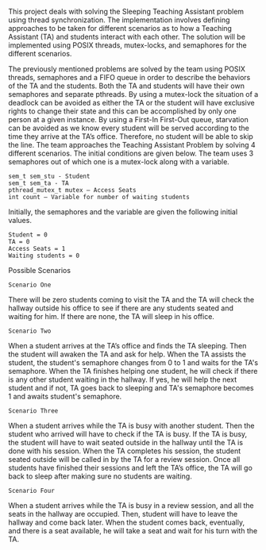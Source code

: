      

This project deals with solving the Sleeping Teaching Assistant problem using thread synchronization. The implementation involves defining approaches to be taken for different scenarios as to how a Teaching Assistant (TA) and students interact with each other. The solution will be implemented using POSIX threads, mutex-locks, and semaphores for the different scenarios.

The previously mentioned problems are solved by the team using POSIX threads, semaphores and a FIFO queue in order to describe the behaviors of the TA and the students. Both the TA and students will have their own semaphores and separate pthreads. By using a mutex-lock the situation of a deadlock can be avoided as either the TA or the student will have exclusive rights to change their state and this can be accomplished by only one person at a given instance. By using a First-In First-Out queue, starvation can be avoided as we know every student will be served according to the time they arrive at the TA’s office. Therefore, no student will be able to skip the line. The team approaches the Teaching Assistant Problem by solving 4 different scenarios. The initial conditions are given below. The team uses 3 semaphores out of which one is a mutex-lock along with a variable.

    sem_t sem_stu - Student
    sem_t sem_ta - TA
    pthread_mutex_t mutex – Access Seats
    int count – Variable for number of waiting students

Initially, the semaphores and the variable are given the following initial values.

    Student = 0
    TA = 0
    Access Seats = 1
    Waiting students = 0

Possible Scenarios

    Scenario One

There will be zero students coming to visit the TA and the TA will check the hallway outside his office to see if there are any students seated and waiting for him. If there are none, the TA will sleep in his office.

    Scenario Two

When a student arrives at the TA’s office and finds the TA sleeping. Then the student will awaken the TA and ask for help. When the TA assists the student, the student's semaphore changes from 0 to 1 and waits for the TA's semaphore. When the TA finishes helping one student, he will check if there is any other student waiting in the hallway. If yes, he will help the next student and if not, TA goes back to sleeping and TA's semaphore becomes 1 and awaits student's semaphore.

    Scenario Three

When a student arrives while the TA is busy with another student. Then the student who arrived will have to check if the TA is busy. If the TA is busy, the student will have to wait seated outside in the hallway until the TA is done with his session. When the TA completes his session, the student seated outside will be called in by the TA for a review session. Once all students have finished their sessions and left the TA’s office, the TA will go back to sleep after making sure no students are waiting.

    Scenario Four

When a student arrives while the TA is busy in a review session, and all the seats in the hallway are occupied. Then, student will have to leave the hallway and come back later. When the student comes back, eventually, and there is a seat available, he will take a seat and wait for his turn with the TA.
